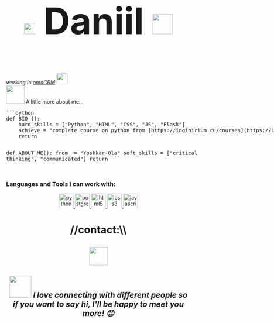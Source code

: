 <div align="center">
  <h2 style="font-size: 100px;"><img src="https://emojis.slackmojis.com/emojis/images/1531849430/4246/blob-sunglasses.gif?1531849430" width="30"/> Daniil <img src="https://media.giphy.com/media/12oufCB0MyZ1Go/giphy.gif" width="55"></h2>
</div>

<div style="display: flex; align-items: center;">
  <div style="flex: 1;">
    <em>working in <a href="https://www.amocrm.ru/">amoCRM</a> <img src="https://media.giphy.com/media/WUlplcMpOCEmTGBtBW/giphy.gif" width="30"></em>
    <br>
    <img src="https://media.giphy.com/media/VgCDAzcKvsR6OM0uWg/giphy.gif" width="50"> A little more about me...
    <pre>
```python
def BIO ():
    hard_skills = ["Python", "HTML", "CSS", "JS", "Flask"]
    achieve = "complete course on python from [https://inginirium.ru/courses](https://inginirium.ru/courses)"
    return

def ABOUT_ME():
    from_ = "Yoshkar-Ola"
    soft_skills = ["critical thinking", "communicated"]
    return
    ```
</pre>
  </div>
  <div style="flex: 0 0 auto;">
    <img src="https://media.tenor.com/1cL5fzcjpaQAAAAd/laptop.gif" style="height: 100%; max-height: 100px;">
  </div>
</div>

<h3 align="left">Languages and Tools I can work with:</h3>
<p align="center">
  <a href="https://www.python.org" target="_blank"> <img src="https://raw.githubusercontent.com/devicons/devicon/master/icons/python/python-original.svg" alt="python" width="40" height="40"/> </a>
  <a href="https://www.postgresql.org" target="_blank"> <img src="https://raw.githubusercontent.com/devicons/devicon/master/icons/postgresql/postgresql-original-wordmark.svg" alt="postgresql" width="40" height="40"/> </a> 
  <a href="https://html-doc.vercel.app/" target="_blank"> <img src="https://raw.githubusercontent.com/devicons/devicon/master/icons/html5/html5-original-wordmark.svg" alt="html5" width="40" height="40"/> </a>
  <a href="https://www.w3schools.com/css/" target="_blank"> <img src="https://raw.githubusercontent.com/devicons/devicon/master/icons/css3/css3-original-wordmark.svg" alt="css3" width="40" height="40"/> </a>
  <a href="https://js-documentation.netlify.app/" target="_blank"> <img src="https://raw.githubusercontent.com/devicons/devicon/master/icons/javascript/javascript-original.svg" alt="javascript" width="40" height="40"/> </a>
</p>

<h1 align='center'>//contact:\\</h1>
<h2 align="center"><a href="https://t.me/NomikLover"><img width="50" src="https://www.svgrepo.com/show/452115/telegram.svg"></a></h2>
<h2 align='center'><img src="https://media.giphy.com/media/LnQjpWaON8nhr21vNW/giphy.gif" width="60"> <em><b>I love connecting with different people</b> so if you want to say <b>hi, I'll be happy to meet you more!</b> 😊</em></h2>
